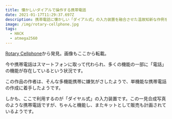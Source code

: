 ```yaml
---
title: 懐かしいダイアルで操作する携帯電話
date: 2021-01-17T11:29:37.697Z
description: 携帯電話に懐かしい「ダイアル式」の入力装置を融合させた温故知新な作例を紹介します。
image: /img/rotary-cellphone.jpg
tags:
  - HACK
  - atmega2560
---
```

[Rotary Cellphone](http://justine-haupt.com/rotarycellphone/)から発見。画像もここから転載。

今や携帯電話はスマートフォンに取って代わられ、多くの機能の一部に「電話」の機能が存在しているという状況です。

この作品の作者は、そんな多機能携帯に嫌気がさしたようで、単機能な携帯電話の作成に着手したようです。

しかも、ここで利用するのが「ダイヤル式」の入力装置です。この一見合成写真のような携帯電話ですが、ちゃんと機能し、またキットとして販売も計画されているようです。

